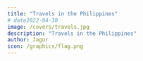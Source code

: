 ```yaml
---
title: "Travels in the Philippines"
# date2022-04-30
image: /covers/travels.jpg
description: "Travels in the Philippines"
author: Jagor
icon: /graphics/flag.png
---
```

